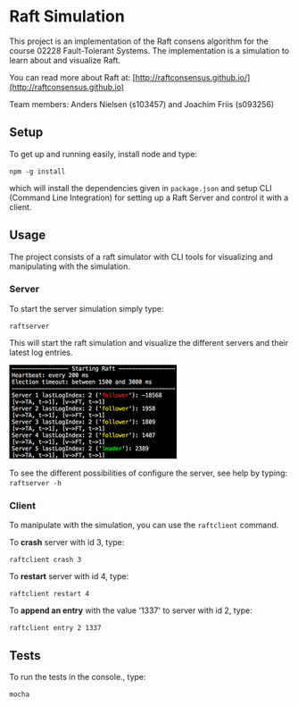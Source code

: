 # Raft Simulation

This project is an implementation of the Raft consens algorithm for the course 02228 Fault-Tolerant Systems. The implementation is a simulation to learn about and visualize Raft.

You can read more about Raft at: [http://raftconsensus.github.io/](http://raftconsensus.github.io)

Team members: Anders Nielsen (s103457) and Joachim Friis (s093256)

## Setup

To get up and running easily, install node and type:

```
npm -g install
```

which will install the dependencies given in `package.json` and setup CLI (Command Line Integration) for setting up a Raft Server and control it with a client.

## Usage

The project consists of a raft simulator with CLI tools for visualizing and manipulating with the simulation.

### Server

To start the server simulation simply type:

```
raftserver
```

This will start the raft simulation and visualize the different servers and their latest log entries.

![raft](https://raw.githubusercontent.com/anderslime/ft-raft/master/screenshot.png)



To see the different possibilities of configure the server, see help by typing:
`raftserver -h`

### Client

To manipulate with the simulation, you can use the `raftclient` command.

To **crash** server with id 3, type:
```
raftclient crash 3
```

To **restart** server with id 4, type:
```
raftclient restart 4
```

To **append an entry** with the value '1337' to server with id 2, type:
```
raftclient entry 2 1337
```

## Tests

To run the tests in the console., type:

```
mocha
```
